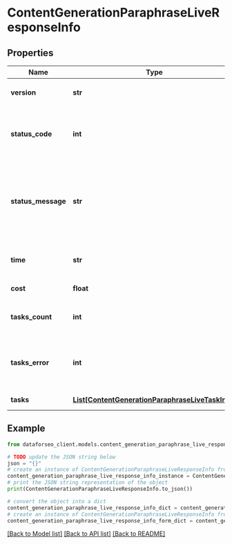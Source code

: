 # ContentGenerationParaphraseLiveResponseInfo


## Properties

Name | Type | Description | Notes
------------ | ------------- | ------------- | -------------
**version** | **str** | the current version of the API | [optional] 
**status_code** | **int** | general status code you can find the full list of the response codes here | [optional] 
**status_message** | **str** | general informational message you can find the full list of general informational messages here | [optional] 
**time** | **str** | total execution time, seconds | [optional] 
**cost** | **float** | total tasks cost, USD | [optional] 
**tasks_count** | **int** | the number of tasks in the tasks array | [optional] 
**tasks_error** | **int** | the number of tasks in the tasks array returned with an error | [optional] 
**tasks** | [**List[ContentGenerationParaphraseLiveTaskInfo]**](ContentGenerationParaphraseLiveTaskInfo.md) | array of tasks | [optional] 

## Example

```python
from dataforseo_client.models.content_generation_paraphrase_live_response_info import ContentGenerationParaphraseLiveResponseInfo

# TODO update the JSON string below
json = "{}"
# create an instance of ContentGenerationParaphraseLiveResponseInfo from a JSON string
content_generation_paraphrase_live_response_info_instance = ContentGenerationParaphraseLiveResponseInfo.from_json(json)
# print the JSON string representation of the object
print(ContentGenerationParaphraseLiveResponseInfo.to_json())

# convert the object into a dict
content_generation_paraphrase_live_response_info_dict = content_generation_paraphrase_live_response_info_instance.to_dict()
# create an instance of ContentGenerationParaphraseLiveResponseInfo from a dict
content_generation_paraphrase_live_response_info_form_dict = content_generation_paraphrase_live_response_info.from_dict(content_generation_paraphrase_live_response_info_dict)
```
[[Back to Model list]](../README.md#documentation-for-models) [[Back to API list]](../README.md#documentation-for-api-endpoints) [[Back to README]](../README.md)


